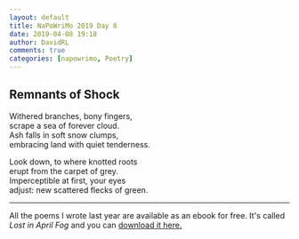 ```yaml
---  
layout: default  
title: NaPoWriMo 2019 Day 8  
date: 2019-04-08 19:18  
author: DavidRL  
comments: true  
categories: [napowrimo, Poetry]  
---  
```

<!-- wp:heading -->  
<h2>Remnants of Shock</h2>  
<!-- /wp:heading -->  

<!-- wp:paragraph -->  
<p>Withered branches, bony fingers,<br />scrape a sea of forever cloud.<br />Ash falls in soft snow clumps, <br />embracing land with quiet tenderness. </p>  
<!-- /wp:paragraph -->  

<!-- wp:paragraph -->  
<p>Look down, to where knotted roots<br />erupt from the carpet of grey. <br />Imperceptible at first, your eyes<br />adjust: new scattered flecks of green.</p>  
<!-- /wp:paragraph -->  

<!-- wp:separator -->  
<hr class="wp-block-separator"/>  
<!-- /wp:separator -->  

<!-- wp:paragraph -->   
<p>All the poems I wrote last year are available as an ebook for free. It's called <em>Lost in April Fog </em>and you can <a href="/aprilfog/">download it here. </a></p>  
<!-- /wp:paragraph -->
